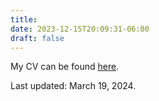 ```yaml
---
title: 
date: 2023-12-15T20:09:31-06:00
draft: false
---
```


My CV can be found [here](/documents/Bosnich_CV.pdf).

Last updated: March 19, 2024.